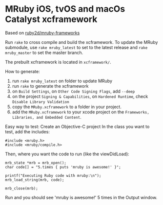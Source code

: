 # MRuby iOS, tvOS and macOs Catalyst xcframework

Based on [ruby2d/mruby-frameworks](https://github.com/ruby2d/mruby-frameworks)

Run `rake` to cross compile and build the xcframework.
To update the MRuby submodule, use `rake mruby_latest` to set to the latest release and `rake mruby_master` to set the master branch.

The prebuilt xcframework is located in `xcframework/`.

How to generate:
1. run `rake mruby_latest` on folder to update MRuby
2. run `rake` to generate the xcframework
3. on `Build Settings`, on `Other Code Signing Flags`, add `--deep`
4. on the project `Signing & Capabilities`, on `Hardened Runtime`, check `Disable Library Validation`
5. copy the `MRuby.xcframework` to a folder in your project.
6. add the `MRuby.xcframework`  to your xcode project on the `Frameworks, Libraries, and Embedded Content`.

Easy way to test:
Create an Objective-C project
In the class you want to test, add the includes:
```
#include <mruby.h>
#include <mruby/compile.h>
```
Then, where you want the code to run (like the viewDidLoad):
```
mrb_state *mrb = mrb_open();
char code[] = "5.times { puts 'mruby is awesome!' }";

printf("Executing Ruby code with mruby:\n");
mrb_load_string(mrb, code);

mrb_close(mrb);
```
Run and you should see 'mruby is awesome!' 5 times in the Output window.
